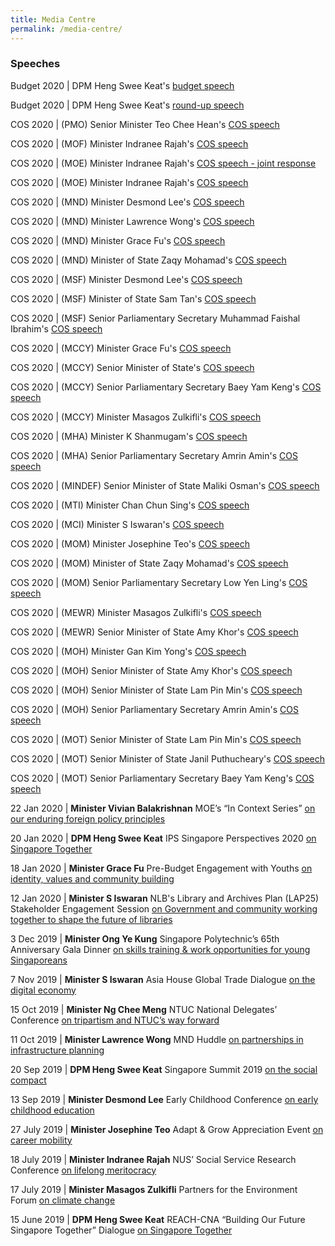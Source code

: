 ```yaml
---
title: Media Centre
permalink: /media-centre/
---
```


### Speeches

Budget 2020 | DPM Heng Swee Keat's [budget speech](https://www.singaporebudget.gov.sg/budget_2020/budget-speech/e-partnering-singaporeans-to-build-singapore-together#pa) 

Budget 2020 | DPM Heng Swee Keat's [round-up  speech](https://www.singaporebudget.gov.sg/budget_2020/budget-debate-round-up-speech)

COS 2020 | (PMO) Senior Minister Teo Chee Hean's [COS  speech](https://www.pmo.gov.sg/Newsroom/Speech-by-SM-Teo-Chee-Hean-at-the-PMO-Committee-of-Supply-2020) 

COS 2020 | (MOF) Minister Indranee Rajah's [COS  speech](https://www.mof.gov.sg/newsroom/speeches/mof-committee-of-supply-debate-2020-by-second-minister-of-finance-ms-indranee-rajah) 

COS 2020 | (MOE) Minister Indranee Rajah's [COS  speech - joint response](https://www.moe.gov.sg/news/speeches/moe-fy2019-committee-of-supply-debate-response-by-second-minister-for-education-indranee-rajah-1) 

COS 2020 | (MOE) Minister Indranee Rajah's [COS  speech](https://www.moe.gov.sg/news/speeches/moe-fy2019-committee-of-supply-debate-response-by-second-minister-for-education-indranee-rajah) 

COS 2020 | (MND) Minister Desmond Lee's [COS  speech](https://www.mnd.gov.sg/newsroom/speeches/view/speech-by-2m-desmond-lee-at-the-committee-of-supply-debate-2020---transforming-singapore-into-a-city-of-nature) 

COS 2020 | (MND) Minister Lawrence Wong's [COS  speech](https://www.mnd.gov.sg/newsroom/speeches/view/speech-by-minister-lawrence-wong-at-the-committee-of-supply-debate-2020---building-our-future-city-and-home) 

COS 2020 | (MND) Minister Grace Fu's [COS  speech](https://www.mnd.gov.sg/newsroom/speeches/view/speech-by-minister-grace-fu-at-the-committee-of-supply-debate-2020---connected-services-for-a-connected-community) 

COS 2020 | (MND) Minister of State Zaqy Mohamad's [COS  speech](https://www.mnd.gov.sg/newsroom/speeches/view/speech-by-mos-zaqy-mohamad-at-the-committee-of-supply-debate-2020---continuing-our-efforts-to-transform-the-built-environment-sector) 

COS 2020 | (MSF) Minister Desmond Lee's [COS  speech](https://www.msf.gov.sg/media-room/Pages/Speech-by-Mr-Desmond-Lee-at-the-Committee-of-Supply-2020.aspx) 

COS 2020 | (MSF) Minister of State Sam Tan's [COS  speech](https://www.msf.gov.sg/media-room/Pages/Speech-by-Mr-Sam-Tan-Chin-Siong-at-the-Committee-of-Supply-2020.aspx) 

COS 2020 | (MSF) Senior Parliamentary Secretary Muhammad Faishal Ibrahim's [COS  speech](https://www.msf.gov.sg/media-room/Pages/Speech-by-Assoc-Prof-Dr-Muhammad-Faishal-Ibrahim-at-the-Committee-of-Supply-2020.aspx) 

COS 2020 | (MCCY) Minister Grace Fu's [COS  speech](https://www.mccy.gov.sg/about-us/news-and-resources/speeches/2020/mar/building-a-home-that-provides-opportunities-for-all) 

COS 2020 | (MCCY) Senior Minister of State's [COS  speech](https://www.mccy.gov.sg/about-us/news-and-resources/speeches/2020/mar/partnering-singaporeans-to-build-a-caring-democracy-of-deeds) 

COS 2020 | (MCCY) Senior Parliamentary Secretary Baey Yam Keng's [COS  speech](https://www.mccy.gov.sg/about-us/news-and-resources/speeches/2020/mar/nurturing-a-strong-arts-heritage-and-sports-ecosystem) 

COS 2020 | (MCCY) Minister Masagos Zulkifli's [COS  speech](https://www.mccy.gov.sg/about-us/news-and-resources/speeches/2020/mar/investing-in-our-community-of-success)

COS 2020 | (MHA) Minister K Shanmugam's [COS  speech](https://www.mha.gov.sg/newsroom/in-parliament/parliamentary-speeches/news/committee-of-supply-debate-2020-on-a-strong-home-team-for-a-safe-and-secure-home-speech-by-mr-k-shanmugam-minister-for-home-affairs-and-minister-for-law) 

COS 2020 | (MHA) Senior Parliamentary Secretary Amrin Amin's [COS  speech](https://www.mha.gov.sg/newsroom/in-parliament/parliamentary-speeches/news/committee-of-supply-debate-2020-on-combating-drug-abuse-and-strengthening-rehabilitation-together-speech-by-mr-amrin-amin-senior-parliamentary-secretary-ministry-of-home-affairs-and-ministry-of-health) 

COS 2020 | (MINDEF) Senior Minister of State Maliki Osman's [COS  speech](https://www.mindef.gov.sg/web/portal/mindef/news-and-events/latest-releases/article-detail/2020/March/02mar20_speech3) 

COS 2020 | (MTI) Minister Chan Chun Sing's [COS  speech](https://www.mti.gov.sg/Newsroom/Speeches/2020/03/Speech-by-Minister-Chan-Chun-Sing-at-COS-debate) 

COS 2020 | (MCI) Minister S Iswaran's [COS  speech](https://www.mci.gov.sg/pressroom/news-and-stories/pressroom/2020/3/speech-by-mr-s-iswaran-at-the-mci-committee-of-supply-debate-2020-on-3-mar-2020https://www.mci.gov.sg/pressroom/news-and-stories/pressroom/2020/3/speech-by-ms-sim-ann-at-the-mci-committee-of-supply-debate-2020-on-3-mar-2020) 

COS 2020 | (MOM) Minister Josephine Teo's [COS  speech](https://www.mom.gov.sg/newsroom/speeches/2020/0226-speech-by-minister-for-manpower-mrs-josephine-teo-at-budget-2020-debate) 

COS 2020 | (MOM) Minister of State Zaqy Mohamad's [COS  speech](https://www.mom.gov.sg/newsroom/speeches/2020/0303-speech-by-minister-of-state-for-manpower-mr-zaqy-mohamad-at-mom-committee-of-supply-2020) 

COS 2020 | (MOM) Senior Parliamentary Secretary Low Yen Ling's [COS  speech](https://www.mom.gov.sg/newsroom/speeches/2020/0303-speech-by-sps-low-yen-ling-at-mom-committee-of-supply-2020) 

COS 2020 | (MEWR) Minister Masagos Zulkifli's [COS  speech](https://www.mewr.gov.sg/news/speech-by-mr-masagos-zulkifli--minister-for-the-environment-and-water-resources--at-the-committee-of-supply-debate--4-march-2020) 

COS 2020 | (MEWR) Senior Minister of State Amy Khor's [COS  speech](https://www.mewr.gov.sg/news/speech-by-dr-amy-khor--senior-minister-of-state-for-the-environment-and-water-resources--at-the-committee-of-supply-debate--4-march-2020) 

COS 2020 | (MOH) Minister Gan Kim Yong's [COS  speech](https://www.moh.gov.sg/news-highlights/details/speech-by-mr-gan-kim-yong-minister-for-health-at-the-ministry-of-health-committee-of-supply-debate-2020-on-thursday-5-march-2020) 

COS 2020 | (MOH) Senior Minister of State Amy Khor's [COS  speech](https://www.moh.gov.sg/news-highlights/details/speech-by-dr-amy-khor-senior-minister-of-state-for-health-at-the-ministry-of-health-committee-of-supply-debate-2020-on-thursday-5-march-2020) 

COS 2020 | (MOH) Senior Minister of State Lam Pin Min's [COS  speech](https://www.moh.gov.sg/news-highlights/details/speech-by-dr-lam-pin-min-senior-minister-of-state-ministry-of-transport-and-ministry-of-health-at-the-ministry-of-health-committee-of-supply-debate-2020-on-thursday-5-march-2020) 

COS 2020 | (MOH) Senior Parliamentary Secretary Amrin Amin's [COS  speech](https://www.moh.gov.sg/news-highlights/details/speech-by-mr-amrin-amin-senior-parliamentary-secretary-ministry-of-health-and-ministry-of-home-affairs-at-the-ministry-of-health-committee-of-supply-debate-2020-on-thursday-5-march-2020) 

COS 2020 | (MOT) Senior Minister of State Lam Pin Min's [COS  speech](https://www.moh.gov.sg/news-highlights/details/speech-by-dr-lam-pin-min-senior-minister-of-state-ministry-of-transport-and-ministry-of-health-at-the-ministry-of-health-committee-of-supply-debate-2020-on-thursday-5-march-2020) 

COS 2020 | (MOT) Senior Minister of State Janil Puthucheary's [COS  speech](https://www.mot.gov.sg/news-centre/news/Detail/speech-by-dr-janil-puthucheary-senior-minister-of-state-for-transport-and-communications-and-information-at-the-ministry-of-transport-s-committee-of-supply-debate-2020-on-towards-a-future-ready-land-transport-system/) 

COS 2020 | (MOT) Senior Parliamentary Secretary Baey Yam Keng's [COS  speech](https://www.mot.gov.sg/news-centre/news/Detail/speech-by-senior-parliamentary-secretary-for-transport-and-culture-community-and-youth-baey-yam-keng-at-the-ministry-of-transport-s-committee-of-supply-debate-2020-on-towards-a-safe-and-inclusive-transport-for-all/) 

22 Jan 2020 | **Minister Vivian Balakrishnan** MOE’s “In Context Series” [on our enduring foreign policy principles](https://www.mfa.gov.sg/Newsroom/Press-Statements-Transcripts-and-Photos/2020/01/22012020-SGT)

20 Jan 2020 | **DPM Heng Swee Keat** IPS Singapore Perspectives 2020 [on Singapore Together](https://www.pmo.gov.sg/Newsroom/DPM-Heng-Swee-Keat-at-the-Singapore-Perspectives-Conference-2020)

18 Jan 2020 | **Minister Grace Fu** Pre-Budget Engagement with Youths [on identity, values and community building](https://www.mccy.gov.sg/about-us/news-and-resources/speeches/2020/jan/working-with-singaporeans-as-partners)

12 Jan 2020 | **Minister S Iswaran** NLB's Library and Archives Plan (LAP25) Stakeholder Engagement Session [on Government and community working together to shape the future of libraries](https://www.mci.gov.sg/pressroom/news-and-stories/pressroom/2020/1/speech-by-minister-s-iswaran-at-lap25-stakeholder-engagement-session-on-12-jan-2020)

3 Dec 2019 | **Minister Ong Ye Kung** Singapore Polytechnic’s 65th Anniversary Gala Dinner [on skills training & work opportunities for young Singaporeans](https://www.moe.gov.sg/news/speeches/speech-by-mr-ong-ye-kung--minister-for-education--at-the-singapore-polytechnic-sp-65th-anniversary-gala-dinner--at-the-sp-graduates-guild)

7 Nov 2019 | **Minister S Iswaran** Asia House Global Trade Dialogue [on the digital economy](https://www.mci.gov.sg/pressroom/news-and-stories/pressroom/2019/11/keynote-address-by-mr-s-iswaran-at-the-asia-house-global-trade-dialogue-on-7-nov-2019)

15 Oct 2019 | **Minister Ng Chee Meng** NTUC National Delegates’ Conference [on tripartism and NTUC’s way forward](https://ntuc.org.sg/wps/portal/up2/home/news/speeches/speechesdetails?WCM_GLOBAL_CONTEXT=/Content_Library/ntuc/home/about%20ntuc/newsroom/speeches/b4e09a42-2c09-464a-9c3a-87a9ebbca860)

11 Oct 2019 | **Minister Lawrence Wong** MND Huddle [on partnerships in infrastructure planning](https://www.sgpc.gov.sg/sgpcmedia/media_releases/mnd/speech/S-20191011-1/attachment/Delivered%20final%20-%20Speech%20by%20Minister%20Lawrence%20Wong%20at%20MND%20Huddle%202019.pdf)

20 Sep 2019 | **DPM Heng Swee Keat** Singapore Summit 2019 [on the social compact](https://www.pmo.gov.sg/Newsroom/DPM-Heng-Swee-Keat-at-the-Singapore-Summit-2019)

13 Sep 2019 | **Minister Desmond Lee** Early Childhood Conference [on early childhood education](https://www.msf.gov.sg/media-room/Pages/ECC-2019-Speech.aspx)

27 July 2019 | **Minister Josephine Teo** Adapt & Grow Appreciation Event [on career mobility](https://www.mom.gov.sg/newsroom/speeches/2019/0727-speech-by-minister-josephine-teo-at-ag-appreciation-event)

18 July 2019 | **Minister Indranee Rajah** NUS’ Social Service Research Conference [on lifelong meritocracy](https://www.moe.gov.sg/news/speeches/nus-social-service-research-centre-conference-working-with-low-income-families-through-the-life-course--challenges-to-social-services-keynote-speech-by-second-minister-for-education--ms-indranee-rajah)

17 July 2019 | **Minister Masagos Zulkifli** Partners for the Environment Forum [on climate change](https://www.mewr.gov.sg/news/speech-by-mr-masagos-zulkifli--minister-for-the-environment-and-water-resources--at-the-partners-for-the-environment-forum-on-10-july-2018)

15 June 2019 | **DPM Heng Swee Keat** REACH-CNA “Building Our Future Singapore Together” Dialogue [on Singapore Together](https://www.pmo.gov.sg/Newsroom/DPM-Heng-Swee-Keat-Building-Our-Future-Singapore-Together-Dialogue)
